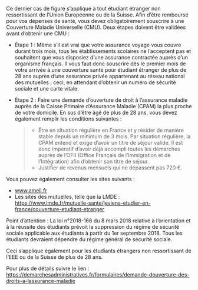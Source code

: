 

Ce dernier cas de figure s’applique à tout étudiant étranger non ressortissant de l’Union Européenne ou de la Suisse. Afin d’être remboursé pour vos dépenses de santé, vous devez obligatoirement souscrire à une Couverture Maladie Universelle (CMU). Deux étapes doivent
être validées avant d’obtenir une CMU :

- Étape 1 : Même s’il est vrai que votre assurance voyage vous couvre durant trois mois, tous les établissements scolaires ne l’acceptent pas et souhaitent que vous disposiez d’une assurance contractée auprès d’un organisme français. Il vous faut donc souscrire dès le premier mois de votre arrivée à une couverture santé pour étudiant étranger de plus de 28 ans auprès d’une assurance privée appartenant au réseau national des
mutuelles ; ceci, en attendant d’obtenir un numéro de sécurité sociale et une carte vitale.

- Étape 2 : Faire une demande d’ouverture de droit à l’assurance maladie auprès de la Caisse Primaire d’Assurance Maladie (CPAM) la plus proche de votre domicile. En sus d’être âgé de plus de 28 ans, vous devez également remplir les conditions suivantes :
    > - Être en situation régulière en France et y résider de manière stable depuis un minimum de 3 mois. Par situation régulière, la CPAM entend et exige d’avoir un titre de séjour valide. Il est donc impératif d’avoir déjà accompli toutes les démarches auprès de l’OFII (Office Français de l’Immigration et de l’Intégration) afin d’obtenir son titre de séjour.
    > - Justifier de revenus mensuels qui ne dépassent pas 720 €.


Vous pouvez également consulter les sites suivants :
- www.ameli.fr
- Les sites des mutuelles, telle que la LMDE : https://www.lmde.fr/mutuelle-sante/jeviens-etudier-en-france/couverture-etudiant-etranger

Point d’attention : La loi n°2018-166 du 8 mars 2018 relative à l’orientation et à la réussite
des étudiants prévoit la suppression du régime de sécurité sociale applicable aux étudiants à partir du 1er septembre 2018. Tous les étudiants devraient dépendre du régime général de sécurité sociale.

Ceci s’applique également pour les étudiants étrangers non ressortissant de l’EEE ou de la Suisse de plus de 28 ans.

Pour plus de détails suivre le lien : https://demarchesadministratives.fr/formulaires/demande-douverture-des-droits-a-lassurance-maladie